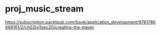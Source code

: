 # proj_music_stream

https://subscription.packtpub.com/book/application_development/9781786468161/2/ch02lvl1sec20/creating-the-player
